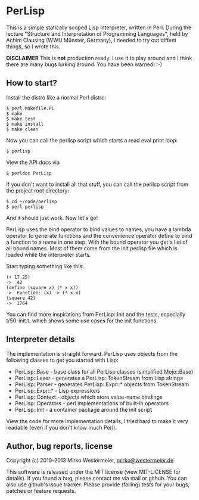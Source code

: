 PerLisp
=======

This is a simple statically scoped Lisp interpreter, written in Perl. During
the lecture "Structure and Interpretation of Programming Languages", held by
Achim Clausing (WWU Münster, Germany), I needed to try out diffent things, so I
wrote this.

**DISCLAIMER** This is **not** production ready. I use it to play around and
I think there are many bugs lurking around. You have been warned! :-)

How to start?
-------------

Install the distro like a normal Perl distro:

    $ perl Makefile.PL
    $ make
    $ make test
    $ make install
    $ make clean

Now you can call the perlisp script which starts a read eval print loop:

    $ perlisp

View the API docs via

    $ perldoc PerLisp

If you don't want to install all that stuff, you can call the perlisp script
from the project root directory:

    $ cd ~/code/perlisp
    $ perl perlisp

And it should just work. Now let's go!

PerLisp uses the bind operator to bind values to names, you have a lambda
operator to generate functions and the convenience operator define to bind a
function to a name in one step. With the bound operator you get a list of all
bound names. Most of them come from the init.perlisp file which is loaded while
the interpreter starts.

Start typing something like this:

    (+ 17 25)
    ->  42
    (define (square x) (* x x))
    ->  Function: (x) -> (* x x)
    (square 42)
    ->  1764

You can find more inspirations from PerLisp::Init and the tests, especially
t/50-init.t, which shows some use cases for the init functions.

Interpreter details
-------------------

The implementation is straight forward. PerLisp uses objects from the following
classes to get you started with Lisp:

* PerLisp::Base - base class for all PerLisp classes (simplified Mojo::Base)
* PerLisp::Lexer - generates a PerLisp::TokenStream from Lisp strings
* PerLisp::Parser - generates PerLixp::Expr::* objects from TokenStream
* PerLisp::Expr::* - Lisp expressions
* PerLisp::Context - objects which store value-name bindings
* PerLisp::Operators - perl implementations of built-in operators
* PerLisp::Init - a container package around the init script

View the code for more implementation details, I tried hard to make it very
readable (even if you don't know much Perl).

Author, bug reports, license
----------------------------

Copyright (c) 2010-2013 Mirko Westermeier, <mirko@westermeier.de>

This software is released under the MIT license (view MIT-LICENSE for details).
If you found a bug, please contact me via mail or github. You can also use
github's issue tracker. Please provide (failing) tests for your bugs, patches
or feature requests.

